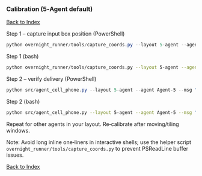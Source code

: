 ### Calibration (5‑Agent default)

[Back to Index](00_INDEX.md)

Step 1 – capture input box position (PowerShell)
```powershell
python overnight_runner/tools/capture_coords.py --layout 5-agent --agent Agent-5 --delay 6
```

Step 1 (bash)
```bash
python overnight_runner/tools/capture_coords.py --layout 5-agent --agent Agent-5 --delay 6
```

Step 2 – verify delivery (PowerShell)
```powershell
python src/agent_cell_phone.py --layout 5-agent --agent Agent-5 --msg "[VERIFY] Live calibration: Agent-5" --tag verify
```

Step 2 (bash)
```bash
python src/agent_cell_phone.py --layout 5-agent --agent Agent-5 --msg "[VERIFY] Live calibration: Agent-5" --tag verify
```

Repeat for other agents in your layout. Re‑calibrate after moving/tiling windows.

Note: Avoid long inline one‑liners in interactive shells; use the helper script `overnight_runner/tools/capture_coords.py` to prevent PSReadLine buffer issues.




[Back to Index](00_INDEX.md)
